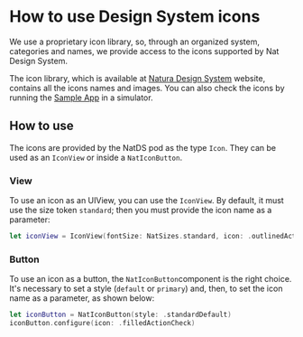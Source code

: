 # How to use Design System icons
We use a proprietary icon library, so, through an organized system, categories and names, we provide access to the icons supported by Nat Design System.

The icon library, which is available at [Natura Design System](https://zeroheight.com/28db352be/p/94367e-icon-library/b/6154b9) website, contains all the icons names and images. You can also check the icons by running the [Sample App](docs/how-to-contribute.md/##sample) in a simulator.

## How to use
The icons are provided by the NatDS pod as the type `Icon`. They can be used as an `IconView` or inside a `NatIconButton`.

### View
To use an icon as an UIView, you can use the `IconView`. By default, it must use the size token `standard`; then you must provide the icon name as a parameter:
```swift
let iconView = IconView(fontSize: NatSizes.standard, icon: .outlinedActionLove)
```

### Button
To use an icon as a button, the `NatIconButton`component is the right choice. It's necessary to set a style (`default` or `primary`) and, then, to set the icon name as a parameter, as shown below:
```swift
let iconButton = NatIconButton(style: .standardDefault)
iconButton.configure(icon: .filledActionCheck)
```
